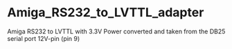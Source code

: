 # Amiga_RS232_to_LVTTL_adapter
Amiga RS232 to LVTTL with 3.3V Power converted and taken from the DB25 serial port 12V-pin (pin 9)
